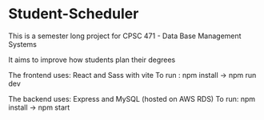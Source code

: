 # Student-Scheduler
This is a semester long project for CPSC 471 - Data Base Management Systems

It aims to improve how students plan their degrees

The frontend uses: React and Sass with vite
To run : npm install -> npm run dev

The backend uses: Express and MySQL (hosted on AWS RDS)
To run: npm install -> npm start



